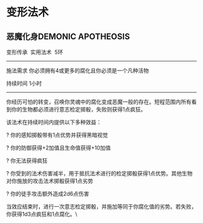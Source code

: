 # 变形法术

## 恶魔化身DEMONIC APOTHEOSIS

变形传承  实用法术  5环

------------------------------------------------------------------------

施法需求 你必须拥有4或更多的腐化且你必须是一个凡种活物

持续时间 1小时

------------------------------------------------------------------------

你经历可怕的转变，召唤你灵魂中的腐化变成恶魔一般的存在。短程范围内所有看到你的生物都必须进行意志检定掷骰，失败则获得1点疯狂。

该法术在持续时间内提供以下多种效益：

? 你的感知掷骰带有1点优势并获得黑暗视觉

? 你的防御获得+2加值且生命值获得+10加值

? 你无法获得疯狂

?
你受到的法术伤害减半，用于抵抗法术进行的检定掷骰获得1点优势。其他生物对你施放的攻击法术掷骰获得1点劣势

? 你的徒手攻击额外造成2d6点伤害

当效应结束时，进行一次意志检定掷骰，并施加等同于你腐化值的劣势。若失败，你获得1d3点疯狂和1点腐化。\
